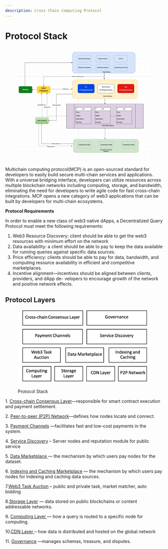 ```yaml
---
description: Cross Chain Computing Protocol
---
```


# Protocol Stack

<figure><img src="../../.gitbook/assets/image (11).png" alt=""><figcaption></figcaption></figure>

Multichain computing protocol(MCP) is an open-sourced standard for developers to easily build secure multi-chain services and applications. With a universal bridging interface, developers can utilize resources across multiple blockchain networks including computing, storage, and bandwidth, eliminating the need for developers to write agile code for fast cross-chain integrations. MCP opens a new category of web3 applications that can be built by developers for multi-chain ecosystems.

**Protocol Requirements**

In order to enable a new class of web3 native dApps, a Decentralized Query Protocol must meet the following requirements:

1. Web3 Resource Discovery:  client should be able to get the web3 resources with minimum effort on the network
2. Data availability: a client should be able to pay to keep the data available for running queries against specific data sources.&#x20;
3. Price efficiency: clients should be able to pay for data, bandwidth, and computing resource availability in efficient and competitive marketplaces.&#x20;
4. Incentive alignment—incentives should be aligned between clients, providers, and dApp de- velopers to encourage growth of the network and positive network effects.&#x20;

## Protocol Layers

<figure><img src="../../.gitbook/assets/image (145).png" alt=""><figcaption><p>Protocol Stack</p></figcaption></figure>

1\. [Cross-chain Consensus Layer](broken-reference)—responsible for smart contract execution and payment settlement.

2\. [Peer-to-peer (P2P) Network](peer-to-peer-p2p-network.md)—defines how nodes locate and connect.

3\. [Payment Channels](payment-channels.md) —facilitates fast and low-cost payments in the system.

4\. [Service Discovery](service-discovery.md)  – Server nodes and reputation module for public service

5\. [Data Marketplace ](data-marketplace.md)— the mechanism by which users pay nodes for the dataset.

6\. [Indexing and Caching Marketplace](indexing-and-caching-marketplace.md) — the mechanism by which users pay nodes for indexing and caching data sources.

7.[Web3 Task Auction](web3-task-auction.md) – public and private task, market matcher, auto bidding

8.[Storage Layer](storage-layer.md) — data stored on public blockchains or content addressable networks.

9\. [Computing Layer ](computing-layer.md)— how a query is routed to a specific node for computing.

10.[CDN Layer ](cdn-layer.md)– how data is distributed and hosted on the global network

11\. [Governance](governance/) —manages schemas, treasure, and disputes.
